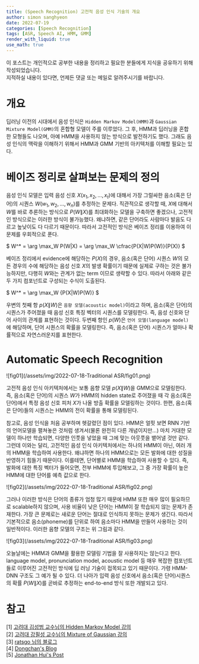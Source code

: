 ```yaml
---
title: (Speech Recognition) 고전적 음성 인식 기술의 개요
author: simon sanghyeon
date: 2022-07-19
categories: [Speech Recognition]
tags: [ASR, Speech AI, HMM, GMM]
render_with_liquid: true
use_math: true
---
```

이 포스트는 개인적으로 공부한 내용을 정리하고 필요한 분들에게 지식을 공유하기 위해 작성되었습니다.<br>
지적하실 내용이 있다면, 언제든 댓글 또는 메일로 알려주시기를 바랍니다.

# 개요

딥러닝 이전의 시대에서 음성 인식은 `Hidden Markov Model(HMM)`과 `Gaussian Mixture Model(GMM)`의 혼합형 모델이 주를 이루었다. 그 후, HMM과 딥러닝을 혼합한 모형들도 나오며, 아예 HMM을 사용하지 않는 방식으로 발전하기도 했다. 그래도 음성 인식의 맥락을 이해하기 위해서 HMM과 GMM 기반의 아키텍처를 이해할 필요는 있다.

# 베이즈 정리로 살펴보는 문제의 정의

음성 인식 모델은 입력 음성 신호 $X(x_1, x_2, …, x_t)$에 대해서 가장 그럴싸한 음소(혹은 단어)의 시퀀스 $W(w_1, w_2, …, w_n)$를 추정하는 문제다.
직관적으로 생각할 때, $X$에 대해서 $W$를 바로 추론하는 방식으로 $P(W\|X)$를 최대화하는 모델을 구축하면 좋겠으나, 고전적인 방식으로는 이러한 방식이 불가능했다.
왜냐하면, 같은 단어라도 사람마다 발음도 다르고 높낮이도 다 다르기 때문이다.
따라서 고전적인 방식은 베이즈 정리를 이용하여 이 문제를 우회적으로 푼다.

$ W^* = \arg \max_W P(W\|X) = \arg \max_W \cfrac{P(X\|W)P(W)}{P(X)} $

베이즈 정리에서 evidence에 해당하는 $P(X)$의 경우, 음소(혹은 단어) 시퀀스 $W$의 모든 경우의 수에 해당하는 음성 신호 $X$의 발생 확률이기 때문에 실제로 구하는 것은 불가능하지만, 다행히 $W$와는 관계가 없는 term 이므로 생략할 수 있다. 따라서 아래와 같은 두 가지 컴포넌트로 구성되는 수식이 도출된다.

$ W^* = \arg \max_W {P(X\|W)P(W)} $

우변의 첫째 항 $p(X\|W)$은 `음향 모델(acoustic model)`이라고 하며, 음소(혹은 단어)의 시퀀스가 주어졌을 때 음성 신호 특징 벡터의 시퀀스를 모델링한다. 즉, 음성 신호와 단어 사이의 관계를 표현하는 것이다. 두번째 항인 $p(W)$은 `언어 모델(language model)`에 해당하며, 단어 시퀀스의 확률을 모델링한다. 즉, 음소(혹은 단어) 시퀀스가 얼마나 확률적으로 자연스러운지를 표현한다.

# Automatic Speech Recognition

![fig01](/assets/img/2022-07-18-Traditional ASR/fig01.png)

고전적 음성 인식 아키텍처에서는 보통 음향 모델 $p(X\|W)$을 GMM으로 모델링한다. 즉, 음소(혹은 단어)의 시퀀스 $W$가 HMM의 hidden state로 주어졌을 때 각 음소(혹은 단어)에서 특정 음성 신호 피처 $X$가 나올 방출 확률을 모델링하는 것이다. 한편, 음소(혹은 단어)들의 시퀀스는 HMM의 전이 확률을 통해 모델링된다.

참고로, 음성 인식을 처음 공부하며 헷갈렸던 점이 있다. HMM은 얼핏 보면 RNN 기반의 언어모델을 펼쳐놓은 것처럼 생겨서(물론 완전히 다른 개념이지만…) 마치 거대한 모델이 하나만 학습되면, 다양한 인풋을 넣었을 때 그에 맞는 아웃풋을 뱉어낼 것만 같다. 그런데 이와는 달리, 고전적인 음성 인식 아키텍처에서는 하나의 HMM이 아닌, 여러 개의 HMM을 학습하여 사용한다. 왜냐하면 하나의 HMM으로는 모든 발화에 대한 성질을 반영하기 힘들기 때문이다. 이를테면, 단어별로 HMM을 학습하여 사용할 수 있다. 즉, 발화에 대한 특징 벡터가 들어오면, 전부 HMM에 투입해보고, 그 중 가장 확률이 높은 HMM에 대한 단어를 예측 값으로 한다.

![fig02](/assets/img/2022-07-18-Traditional ASR/fig02.png)

그러나 이러한 방식은 단어의 종류가 엄청 많기 때문에 HMM 또한 매우 많이 필요하므로 scalable하지 않으며, 사용 비율이 낮은 단어는 HMM이 잘 학습되지 않는 문제가 존재한다. 가장 큰 문제로는 새로운 단어는 절대로 인식하지 못하는 문제가 생긴다. 따라서 기본적으로 음소(phoneme)를 단위로 하여 음소마다 HMM을 만들어 사용하는 것이 일반적이다. 이러한 음향 모델의 구조는 위 그림과 같다.

![fig03](/assets/img/2022-07-18-Traditional ASR/fig03.png)

오늘날에는 HMM과 GMM을 활용한 모델링 기법을 잘 사용하지는 않는다고 한다.
language model, pronunciation model, acoustic model 등 매우 복잡한 컴포넌트들로 이루어진 고전적인 방식에 딥 러닝 기술이 접목되고 있기 때문이다.
가령 HMM-DNN 구조도 그 예가 될 수 있다. 더 나아가 입력 음성 신호에서 음소(혹은 단어)시퀀스의 확률 $P(W\|X)$를 곧바로 추정하는 end-to-end 방식 또한 개발되고 있다.

# 참고

[1] [고려대 김성범 교수님의 Hidden Markov Model 강의](https://www.youtube.com/watch?v=HB9Nb0odPRs&t=1300s)<br>
[2] [고려대 강필성 교수님의 Mixture of Gaussian 강의](https://www.youtube.com/watch?v=kKZM8bxwQbA)<br>
[3] [ratsgo 님의 블로그](https://ratsgo.github.io/speechbook/)<br>
[4] [Dongchan's Blog](https://dongchans.github.io/2019/115/)<br>
[5] [Jonathan Hui's Post](https://jonathan-hui.medium.com/speech-recognition-gmm-hmm-8bb5eff8b196)
